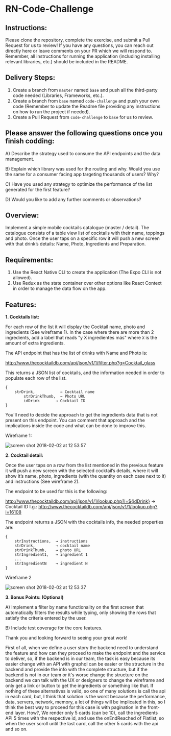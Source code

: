 # RN-Code-Challenge


## Instructions:

Please clone the repository, complete the exercise, and submit a Pull Request for us to review! If you have any questions, you can reach out directly here or leave comments on your PR which we will respond to. Remember, all instructions for running the application (including installing relevant libraries, etc.) should be included in the README. 


## Delivery Steps: 

1. Create a branch from `master` named `base` and push all the third-party code needed (Libraries, Frameworks, etc.).
2. Create a branch from `base` named `code-challenge` and push your own code (Remember to update the Readme file providing any instructions on how to run the project if needed).
3. Create a Pull Request from `code-challenge` to `base` for us to review.


## Please answer the following questions once you finish codding:

A) Describe the strategy used to consume the API endpoints and the data management.

B) Explain which library was used for the routing and why. Would you use the same for a consumer facing app targeting thousands of users? Why?

C) Have you used any strategy to optimize the performance of the list generated for the first feature?

D) Would you like to add any further comments or observations?


## Overview:

Implement a simple mobile cocktails catalogue (master / detail). The catalogue consists of a table view list of cocktails with their name, toppings and photo. Once the user taps on a specific row it will push a new screen with that drink’s details: Name, Photo, Ingredients and Preparation.


## Requirements:

1. Use the React Native CLI to create the application (The Expo CLI is not allowed).
2. Use Redux as the state container over other options like React Context in order to manage the data flow on the app.


## Features:

**1. Cocktails list:**

For each row of the list it will display the Cocktail name, photo and ingredients (See wireframe 1). 
In the case where there are more than 2 ingredients, add a label that reads "y X ingredientes más" where `X` is the amount of extra ingredients.

The API endpoint that has the list of drinks with Name and Photo is: 

http://www.thecocktaildb.com/api/json/v1/1/filter.php?g=Cocktail_glass

This returns a JSON list of cocktails, and the information needed in order to populate each row of the list.

```
{
 	strDrink,           → Cocktail name
     	strDrinkThumb,  → Photo URL
      	idDrink       → Cocktail ID
}
```

You'll need to decide the approach to get the ingredients data that is not present on this endpoint. You can comment that approach and the implications inside the code and what can be done to improve this.

Wireframe 1:

![screen shot 2018-02-02 at 12 53 57](https://user-images.githubusercontent.com/263229/35742087-40b1ce26-0818-11e8-91d7-5c2ea0d4a6aa.png)




**2. Cocktail detail:**

Once the user taps on a row from the list mentioned in the previous feature it will push a new screen with the selected cocktail’s details, where it will show it’s name, photo, ingredients (with the quantity on each case next to it) and instructions (See wireframe 2).

The endpoint to be used for this is the following:
 
http://www.thecocktaildb.com/api/json/v1/1/lookup.php?i=${idDrink} → Cocktail ID
I.g.: http://www.thecocktaildb.com/api/json/v1/1/lookup.php?i=16108

The endpoint returns a JSON with the cocktails info, the needed properties are:
```
{
	strInstructions,  → instructions
	strDrink,         → cocktail name
	strDrinkThumb,    → photo URL
	strIngredient1,   → ingredient 1
	...
	strIngredientN    → ingredient N
}
```

Wireframe 2

![screen shot 2018-02-02 at 12 53 37](https://user-images.githubusercontent.com/263229/35742155-63205b1c-0818-11e8-8b4b-608a46eaa718.png)
	
  
  
  
**3. Bonus Points: (Optional)**

A) Implement a filter by name functionality on the first screen that automatically filters the results while typing, only showing the rows that satisfy the criteria entered by the user.

B) Include test coverage for the core features.



Thank you and looking forward to seeing your great work!



First of all, when we define a user story the backend need to understand the feature and how can they proceed to make the endpoint and the service to deliver, so, if the backend is in our team, the task is easy because its easier change with an API with graphql can be easier or the structure in the backend and provide the info with the complete structure, but if the backend is not in our team or it's worse change the structure on the backend we can talk with the UX or designers to change the wireframe and only get a link or button to get the ingredients or something like that.
If nothing of these alternatives is valid, so one of many solutions is call the api in each card, but, I think that solution is the worst because the performance, data, servers, network, memory, a lot of things will be implicated in this, so I think the best way to proceed for this case is with pagination in the front-end layer.
How?, We render only 5 cards (can be 10), call the ingredients API 5 times with the respective id, and use the onEndReached of Flatlist, so when the user scroll until the last card, call the other 5 cards with the api and so on.